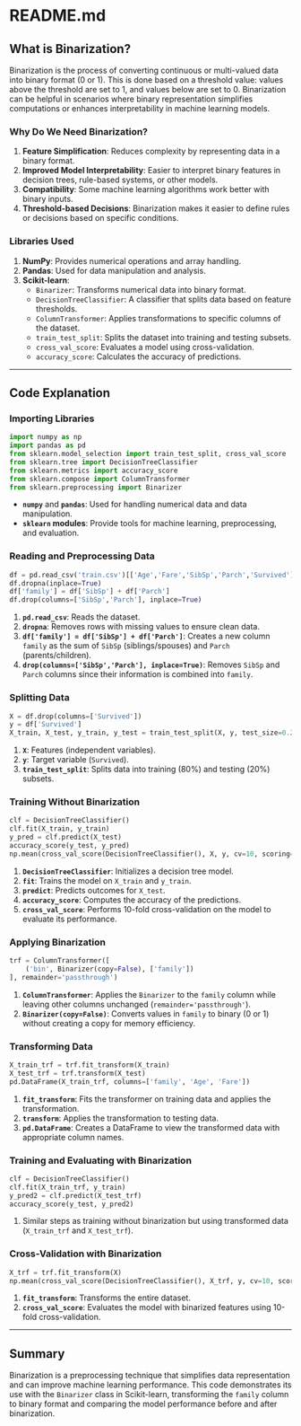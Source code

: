 # README.md

## What is Binarization?

Binarization is the process of converting continuous or multi-valued data into binary format (0 or 1). This is done based on a threshold value: values above the threshold are set to 1, and values below are set to 0. Binarization can be helpful in scenarios where binary representation simplifies computations or enhances interpretability in machine learning models.

### Why Do We Need Binarization?

1. **Feature Simplification**: Reduces complexity by representing data in a binary format.
2. **Improved Model Interpretability**: Easier to interpret binary features in decision trees, rule-based systems, or other models.
3. **Compatibility**: Some machine learning algorithms work better with binary inputs.
4. **Threshold-based Decisions**: Binarization makes it easier to define rules or decisions based on specific conditions.

### Libraries Used

1. **NumPy**: Provides numerical operations and array handling.
2. **Pandas**: Used for data manipulation and analysis.
3. **Scikit-learn**:
   - `Binarizer`: Transforms numerical data into binary format.
   - `DecisionTreeClassifier`: A classifier that splits data based on feature thresholds.
   - `ColumnTransformer`: Applies transformations to specific columns of the dataset.
   - `train_test_split`: Splits the dataset into training and testing subsets.
   - `cross_val_score`: Evaluates a model using cross-validation.
   - `accuracy_score`: Calculates the accuracy of predictions.

---

## Code Explanation

### Importing Libraries
```python
import numpy as np
import pandas as pd
from sklearn.model_selection import train_test_split, cross_val_score
from sklearn.tree import DecisionTreeClassifier
from sklearn.metrics import accuracy_score
from sklearn.compose import ColumnTransformer
from sklearn.preprocessing import Binarizer
```
- **`numpy`** and **`pandas`**: Used for handling numerical data and data manipulation.
- **`sklearn` modules**: Provide tools for machine learning, preprocessing, and evaluation.

### Reading and Preprocessing Data
```python
df = pd.read_csv('train.csv')[['Age','Fare','SibSp','Parch','Survived']]
df.dropna(inplace=True)
df['family'] = df['SibSp'] + df['Parch']
df.drop(columns=['SibSp','Parch'], inplace=True)
```
1. **`pd.read_csv`**: Reads the dataset.
2. **`dropna`**: Removes rows with missing values to ensure clean data.
3. **`df['family'] = df['SibSp'] + df['Parch']`**: Creates a new column `family` as the sum of `SibSp` (siblings/spouses) and `Parch` (parents/children).
4. **`drop(columns=['SibSp','Parch'], inplace=True)`**: Removes `SibSp` and `Parch` columns since their information is combined into `family`.

### Splitting Data
```python
X = df.drop(columns=['Survived'])
y = df['Survived']
X_train, X_test, y_train, y_test = train_test_split(X, y, test_size=0.2, random_state=42)
```
1. **`X`**: Features (independent variables).
2. **`y`**: Target variable (`Survived`).
3. **`train_test_split`**: Splits data into training (80%) and testing (20%) subsets.

### Training Without Binarization
```python
clf = DecisionTreeClassifier()
clf.fit(X_train, y_train)
y_pred = clf.predict(X_test)
accuracy_score(y_test, y_pred)
np.mean(cross_val_score(DecisionTreeClassifier(), X, y, cv=10, scoring='accuracy'))
```
1. **`DecisionTreeClassifier`**: Initializes a decision tree model.
2. **`fit`**: Trains the model on `X_train` and `y_train`.
3. **`predict`**: Predicts outcomes for `X_test`.
4. **`accuracy_score`**: Computes the accuracy of the predictions.
5. **`cross_val_score`**: Performs 10-fold cross-validation on the model to evaluate its performance.

### Applying Binarization
```python
trf = ColumnTransformer([
    ('bin', Binarizer(copy=False), ['family'])
], remainder='passthrough')
```
1. **`ColumnTransformer`**: Applies the `Binarizer` to the `family` column while leaving other columns unchanged (`remainder='passthrough'`).
2. **`Binarizer(copy=False)`**: Converts values in `family` to binary (0 or 1) without creating a copy for memory efficiency.

### Transforming Data
```python
X_train_trf = trf.fit_transform(X_train)
X_test_trf = trf.transform(X_test)
pd.DataFrame(X_train_trf, columns=['family', 'Age', 'Fare'])
```
1. **`fit_transform`**: Fits the transformer on training data and applies the transformation.
2. **`transform`**: Applies the transformation to testing data.
3. **`pd.DataFrame`**: Creates a DataFrame to view the transformed data with appropriate column names.

### Training and Evaluating with Binarization
```python
clf = DecisionTreeClassifier()
clf.fit(X_train_trf, y_train)
y_pred2 = clf.predict(X_test_trf)
accuracy_score(y_test, y_pred2)
```
1. Similar steps as training without binarization but using transformed data (`X_train_trf` and `X_test_trf`).

### Cross-Validation with Binarization
```python
X_trf = trf.fit_transform(X)
np.mean(cross_val_score(DecisionTreeClassifier(), X_trf, y, cv=10, scoring='accuracy'))
```
1. **`fit_transform`**: Transforms the entire dataset.
2. **`cross_val_score`**: Evaluates the model with binarized features using 10-fold cross-validation.

---

## Summary
Binarization is a preprocessing technique that simplifies data representation and can improve machine learning performance. This code demonstrates its use with the `Binarizer` class in Scikit-learn, transforming the `family` column to binary format and comparing the model performance before and after binarization.


